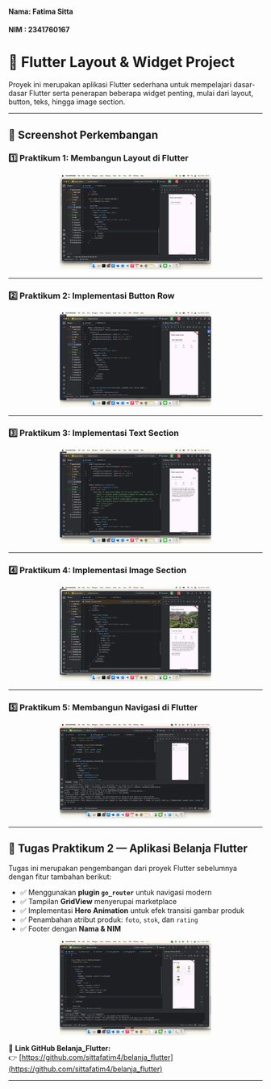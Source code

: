 #### Nama: Fatima Sitta
#### NIM : 2341760167

# 🚀 Flutter Layout & Widget Project

Proyek ini merupakan aplikasi Flutter sederhana untuk mempelajari dasar-dasar Flutter serta penerapan beberapa widget penting, mulai dari layout, button, teks, hingga image section.

---

## 📸 Screenshot Perkembangan

### 1️⃣ Praktikum 1: Membangun Layout di Flutter
<p align="center">
  <img src="images/praktikum1_layout.png" alt="Membangun Layout" width="300"/>
</p>

---

### 2️⃣ Praktikum 2: Implementasi Button Row
<p align="center">
  <img src="images/praktikum2_button.png" alt="Button Row" width="300"/>
</p>

---

### 3️⃣ Praktikum 3: Implementasi Text Section
<p align="center">
  <img src="images/praktikum3_text.png" alt="Text Section" width="300"/>
</p>

---

### 4️⃣ Praktikum 4: Implementasi Image Section
<p align="center">
  <img src="images/praktikum4_image.png" alt="Image Section" width="300"/>
</p>

---

### 5️⃣ Praktikum 5: Membangun Navigasi di Flutter
<p align="center">
  <img src="images/praktikum5_navigation.png" alt="Membangun Navigasi di Flutter" width="300"/>
</p>

---

## 🧭 Tugas Praktikum 2 — Aplikasi Belanja Flutter

Tugas ini merupakan pengembangan dari proyek Flutter sebelumnya dengan fitur tambahan berikut:
- ✅ Menggunakan **plugin `go_router`** untuk navigasi modern
- ✅ Tampilan **GridView** menyerupai marketplace
- ✅ Implementasi **Hero Animation** untuk efek transisi gambar produk
- ✅ Penambahan atribut produk: `foto`, `stok`, dan `rating`
- ✅ Footer dengan **Nama & NIM**

<p align="center">
  <img src="images/tugasprak2_detail.png" alt="Halaman Detail Produk" width="300"/>
</p>

🔗 **Link GitHub Belanja_Flutter:**  
👉 [https://github.com/sittafatim4/belanja_flutter](https://github.com/sittafatim4/belanja_flutter)

---